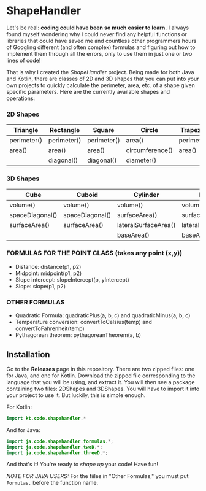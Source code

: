 # ShapeHandler

Let's be real: <b>coding could have been so much easier to learn.</b> I always found myself wondering why I could never find any helpful functions or libraries that could have saved me and countless other programmers hours of Googling different (and often complex) formulas and figuring out how to implement them through all the errors, only to use them in just one or two lines of code!

That is why I created the <i>ShapeHandler</i> project. Being made for both Java and Kotlin, there are classes of 2D and 3D shapes that you can put into your own projects to quickly calculate the perimeter, area, etc. of a shape given specific parameters. Here are the currently available shapes and operations:

### 2D Shapes
| Triangle    | Rectangle   | Square      | Circle          | Trapezoid   | Ellipse         | Parallelogram | Kite        | Polygon     |
|-------------|-------------|-------------|-----------------|-------------|-----------------|---------------|-------------|-------------|
| perimeter() | perimeter() | perimeter() | area()          | perimeter() | area()          | perimeter()   | perimeter() | perimeter() |
| area()      | area()      | area()      | circumference() | area()      | circumference() | area()        | area()      |             |
|             | diagonal()  | diagonal()  | diameter()      |             |                 |               |             |             |

### 3D Shapes
| Cube            | Cuboid          | Cylinder             | Pyramid              | Sphere        |
|-----------------|-----------------|----------------------|----------------------|---------------|
| volume()        | volume()        | volume()             | volume()             | volume()      |
| spaceDiagonal() | spaceDiagonal() | surfaceArea()        | surfaceArea()        | diameter()    |
| surfaceArea()   | surfaceArea()   | lateralSurfaceArea() | lateralSurfaceArea() | surfaceArea() |
|                 |                 | baseArea()           | baseArea()           |               |

### FORMULAS FOR THE POINT CLASS (takes any point (x,y))
- Distance: distance(p1, p2)
- Midpoint: midpoint(p1, p2)
- Slope intercept: slopeIntercept(p, yIntercept)
- Slope: slope(p1, p2)

### OTHER FORMULAS
- Quadratic Formula: quadraticPlus(a, b, c) and quadraticMinus(a, b, c)
- Temperature conversion: convertToCelsius(temp) and convertToFahrenheit(temp)
- Pythagorean theorem: pythagoreanTheorem(a, b)

## Installation
Go to the <b>Releases</b> page in this repository. There are two zipped files: one for Java, and one for Kotlin. Download the zipped file corresponding to the language that you will be using, and extract it. 
You will then see a package containing two files: 2DShapes and 3DShapes. You will have to import it into your project to use it. But luckily, this is simple enough.

For Kotlin:
``` kt
import kt.code.shapehandler.*
```


And for Java:
``` java
import ja.code.shapehandler.formulas.*;
import ja.code.shapehandler.twoD.*;
import ja.code.shapehandler.threeD.*;
```

And that's it! You're ready to <i>shape up</i> your code!
 Have fun!

 <em>NOTE FOR JAVA USERS:</em> For the fiiles in "Other Formulas," you must put ```Formulas.``` before the function name.

